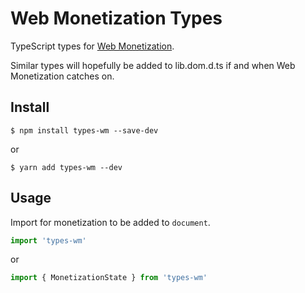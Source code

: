 # Web Monetization Types
TypeScript types for [Web Monetization](https://webmonetization.org).

Similar types will hopefully be added to lib.dom.d.ts if and when Web Monetization catches on.

## Install
    $ npm install types-wm --save-dev

or

    $ yarn add types-wm --dev

## Usage
Import for monetization to be added to `document`.

```typescript
import 'types-wm'
```

or

```typescript
import { MonetizationState } from 'types-wm'
```
